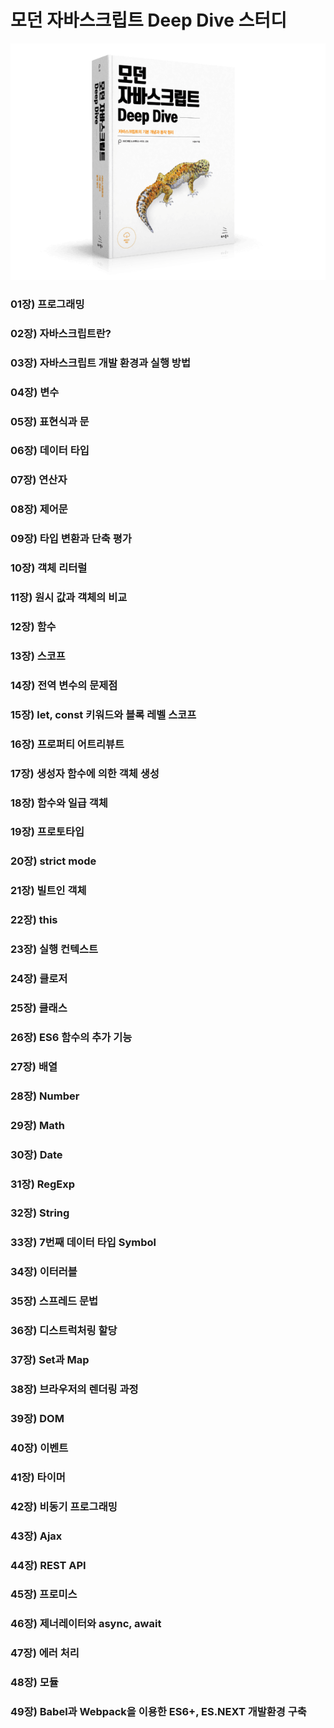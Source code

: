 # 모던 자바스크립트 Deep Dive 스터디

![img_1.png](img_1.png)

### 01장) 프로그래밍
### 02장) 자바스크립트란?
### 03장) 자바스크립트 개발 환경과 실행 방법
### 04장) 변수
### 05장) 표현식과 문
### 06장) 데이터 타입
### 07장) 연산자
### 08장) 제어문
### 09장) 타입 변환과 단축 평가
### 10장) 객체 리터럴
### 11장) 원시 값과 객체의 비교
### 12장) 함수
### 13장) 스코프
### 14장) 전역 변수의 문제점
### 15장) let, const 키워드와 블록 레벨 스코프
### 16장) 프로퍼티 어트리뷰트
### 17장) 생성자 함수에 의한 객체 생성
### 18장) 함수와 일급 객체
### 19장) 프로토타입
### 20장) strict mode
### 21장) 빌트인 객체
### 22장) this
### 23장) 실행 컨텍스트
### 24장) 클로저
### 25장) 클래스
### 26장) ES6 함수의 추가 기능
### 27장) 배열
### 28장) Number
### 29장) Math
### 30장) Date
### 31장) RegExp
### 32장) String
### 33장) 7번째 데이터 타입 Symbol
### 34장) 이터러블
### 35장) 스프레드 문법
### 36장) 디스트럭처링 할당
### 37장) Set과 Map
### 38장) 브라우저의 렌더링 과정
### 39장) DOM
### 40장) 이벤트
### 41장) 타이머
### 42장) 비동기 프로그래밍
### 43장) Ajax
### 44장) REST API
### 45장) 프로미스
### 46장) 제너레이터와 async, await
### 47장) 에러 처리
### 48장) 모듈
### 49장) Babel과 Webpack을 이용한 ES6+, ES.NEXT 개발환경 구축
